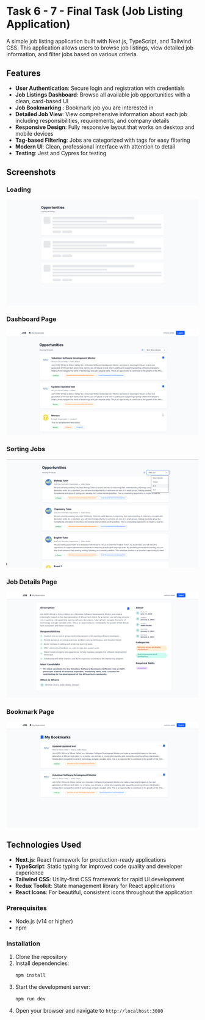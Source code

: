 # Task 6 - 7 - Final Task (Job Listing Application)

A simple job listing application built with Next.js, TypeScript, and Tailwind CSS. This application allows users to browse job listings, view detailed job information, and filter jobs based on various criteria.

## Features
- **User Authentication**: Secure login and registration with credentials
- **Job Listings Dashboard**: Browse all available job opportunities with a clean, card-based UI
- **Job Bookmarking** : Bookmark job you are interested in
- **Detailed Job View**: View comprehensive information about each job including responsibilities, requirements, and company details
- **Responsive Design**: Fully responsive layout that works on desktop and mobile devices
- **Tag-based Filtering**: Jobs are categorized with tags for easy filtering
- **Modern UI**: Clean, professional interface with attention to detail
- **Testing**: Jest and Cypres for testing

## Screenshots

### Loading
![Loading](public/loading.png)

### Dashboard Page
![Dashboard Page](public/joblistboard.png)

### Sorting Jobs
![Sorting Jobs](public/joblistsort.png)

### Job Details Page
![Job Details Page](public/jobdetailpage.png)

### Bookmark Page
![Bookmarked Jobs](public/jobsaved.png)

## Technologies Used

- **Next.js**: React framework for production-ready applications
- **TypeScript**: Static typing for improved code quality and developer experience
- **Tailwind CSS**: Utility-first CSS framework for rapid UI development
- **Redux Toolkit**: State management library for React applications
- **React Icons**: For beautiful, consistent icons throughout the application

### Prerequisites

- Node.js (v14 or higher)
- npm

### Installation

1. Clone the repository
2. Install dependencies:
   ```bash
   npm install
   ```
3. Start the development server:
   ```bash
   npm run dev
   ```
4. Open your browser and navigate to `http://localhost:3000`

